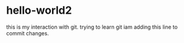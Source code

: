 # hello-world2
this is my interaction with git. trying to learn git
iam adding this line to commit changes.
